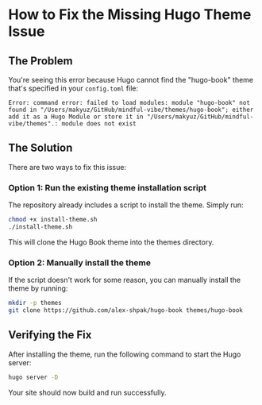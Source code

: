 # How to Fix the Missing Hugo Theme Issue

## The Problem

You're seeing this error because Hugo cannot find the "hugo-book" theme that's specified in your `config.toml` file:

```
Error: command error: failed to load modules: module "hugo-book" not found in "/Users/makyuz/GitHub/mindful-vibe/themes/hugo-book"; either add it as a Hugo Module or store it in "/Users/makyuz/GitHub/mindful-vibe/themes".: module does not exist
```

## The Solution

There are two ways to fix this issue:

### Option 1: Run the existing theme installation script

The repository already includes a script to install the theme. Simply run:

```bash
chmod +x install-theme.sh
./install-theme.sh
```

This will clone the Hugo Book theme into the themes directory.

### Option 2: Manually install the theme

If the script doesn't work for some reason, you can manually install the theme by running:

```bash
mkdir -p themes
git clone https://github.com/alex-shpak/hugo-book themes/hugo-book
```

## Verifying the Fix

After installing the theme, run the following command to start the Hugo server:

```bash
hugo server -D
```

Your site should now build and run successfully.